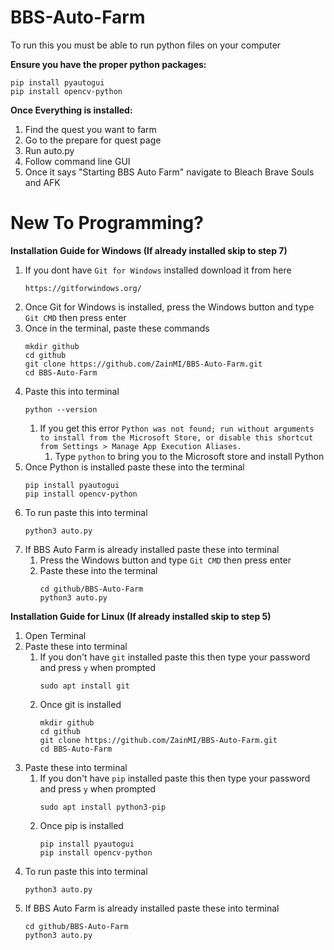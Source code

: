 # BBS-Auto-Farm
To run this you must be able to run python files on your computer

**Ensure you have the proper python packages:**
```
pip install pyautogui
pip install opencv-python
```

**Once Everything is installed:**
1. Find the quest you want to farm
2. Go to the prepare for quest page
3. Run auto.py
5. Follow command line GUI
6. Once it says "Starting BBS Auto Farm" navigate to Bleach Brave Souls and AFK

# New To Programming?
**Installation Guide for Windows (If already installed skip to step 7)**
1. If you dont have `Git for Windows` installed download it from here
   ```
   https://gitforwindows.org/
   ```
2. Once Git for Windows is installed, press the Windows button and type `Git CMD` then press enter
3. Once in the terminal, paste these commands
   ```
   mkdir github
   cd github
   git clone https://github.com/ZainMI/BBS-Auto-Farm.git
   cd BBS-Auto-Farm
   ```
4. Paste this into terminal
   ```
   python --version
   ```
   1. If you get this error `Python was not found; run without arguments to install from the Microsoft Store, or disable this shortcut from Settings > Manage App Execution Aliases.`
      1. Type `python` to bring you to the Microsoft store and install Python
5. Once Python is installed paste these into the terminal
   ```
   pip install pyautogui
   pip install opencv-python
   ```
6. To run paste this into terminal
   ```
   python3 auto.py
   ```
7. If BBS Auto Farm is already installed paste these into terminal
   1. Press the Windows button and type `Git CMD` then press enter
   2. Paste these into the terminal
      ```
      cd github/BBS-Auto-Farm
      python3 auto.py
      ```

**Installation Guide for Linux (If already installed skip to step 5)**
1. Open Terminal
2. Paste these into terminal
   1. If you don't have `git` installed paste this then type your password and press `y` when prompted
      ```
      sudo apt install git
      ```
   2. Once git is installed
      ```
      mkdir github
      cd github
      git clone https://github.com/ZainMI/BBS-Auto-Farm.git
      cd BBS-Auto-Farm
      ```
3. Paste these into terminal
   1. If you don't have `pip` installed paste this then type your password and press `y` when prompted
      ```
      sudo apt install python3-pip
      ```
   2. Once pip is installed
      ```
      pip install pyautogui
      pip install opencv-python   
      ```
4. To run paste this into terminal
   ```
   python3 auto.py
   ```
5. If BBS Auto Farm is already installed paste these into terminal
   ```
   cd github/BBS-Auto-Farm
   python3 auto.py
   ```
